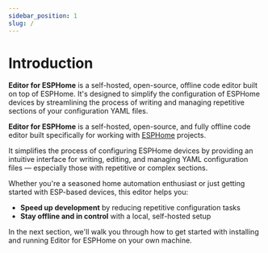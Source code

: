 ```yaml
---
sidebar_position: 1
slug: /
---
```


# Introduction

**Editor for ESPHome** is a self-hosted, open-source, offline code editor built on top of ESPHome. It's designed to simplify the configuration of ESPHome devices by streamlining the process of writing and managing repetitive sections of your configuration YAML files.

**Editor for ESPHome** is a self-hosted, open-source, and fully offline code editor built specifically for working with [ESPHome](https://esphome.io) projects.

It simplifies the process of configuring ESPHome devices by providing an intuitive interface for writing, editing, and managing YAML configuration files — especially those with repetitive or complex sections.

Whether you're a seasoned home automation enthusiast or just getting started with ESP-based devices, this editor helps you:

- **Speed up development** by reducing repetitive configuration tasks  
- **Stay offline and in control** with a local, self-hosted setup  


In the next section, we'll walk you through how to get started with installing and running Editor for ESPHome on your own machine.